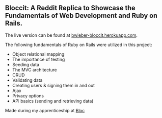 ## Bloccit: A Reddit Replica to Showcase the Fundamentals of Web Development and Ruby on Rails.

The live version can be found at [bwieber-bloccit.herokuapp.com](bwieber-bloccit.herokuapp.com).

The following fundamentals of Ruby on Rails were utilized in this project:

- Object relational mapping
- The importance of testing
- Seeding data
- The MVC architecture
- CRUD
- Validating data
- Creating users & signing them in and out
- Ajax
- Privacy options
- API basics (sending and retrieving data)

Made during my apprenticeship at [Bloc](www.bloc.io)
